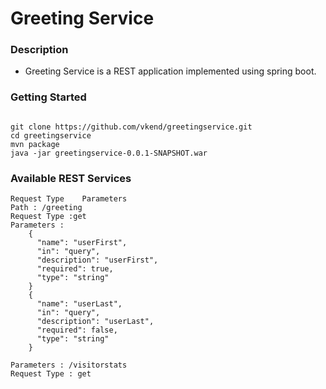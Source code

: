 # Greeting Service

### Description
* Greeting Service is a REST application implemented using spring boot.

### Getting Started
```

git clone https://github.com/vkend/greetingservice.git
cd greetingservice
mvn package
java -jar greetingservice-0.0.1-SNAPSHOT.war

```

### Available REST Services
```
Request Type	Parameters
Path : /greeting	
Request Type :get	
Parameters : 
	{
	  "name": "userFirst",
	  "in": "query",
	  "description": "userFirst",
	  "required": true,
	  "type": "string"
	}
	{
	  "name": "userLast",
	  "in": "query",
	  "description": "userLast",
	  "required": false,
	  "type": "string"
	}

Parameters : /visitorstats	
Request Type : get	
```
